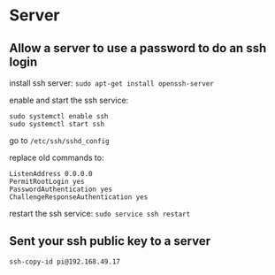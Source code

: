 # Server

## Allow a server to use a password to do an ssh login

install ssh server: `sudo apt-get install openssh-server`

enable and start the ssh service: 

```text
sudo systemctl enable ssh
sudo systemctl start ssh
```

go to `/etc/ssh/sshd_config` 

replace old commands to:

```text
ListenAddress 0.0.0.0
PermitRootLogin yes
PasswordAuthentication yes
ChallengeResponseAuthentication yes
```

restart the ssh service: `sudo service ssh restart`

## Sent your ssh public key to a server

```bash
ssh-copy-id pi@192.168.49.17
```



